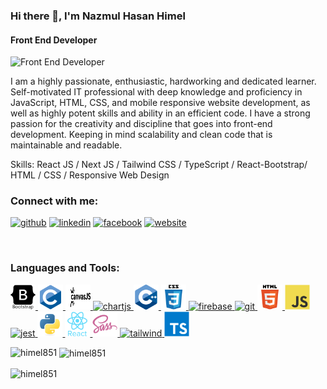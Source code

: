 ### Hi there 👋, I'm Nazmul Hasan Himel
#### Front End Developer
![Front End Developer](https://media.licdn.com/dms/image/D5616AQHn5sqdP4QhUw/profile-displaybackgroundimage-shrink_350_1400/0/1677608798848?e=1683158400&v=beta&t=KGDTtHtGhvGH1ZL8oKdh6co4j0RKW3-gVfttNOXUDhw)

I am a highly passionate, enthusiastic, hardworking and dedicated learner. Self-motivated IT professional with deep knowledge and proficiency in JavaScript, HTML, CSS, and mobile responsive website development, as well as highly potent skills and ability in an efficient code. I have a strong passion for the creativity and discipline that goes into front-end development. Keeping in mind scalability and clean code that is maintainable and readable.

Skills:  React JS / Next JS / Tailwind CSS / TypeScript / React-Bootstrap/ HTML / CSS  / Responsive Web Design

<h3 align="left">Connect with me:</h3>

[<img src='https://cdn.jsdelivr.net/npm/simple-icons@3.0.1/icons/github.svg' alt='github' height='40'>](https://github.com/https://github.com/Himel851)  [<img src='https://cdn-icons-png.flaticon.com/512/174/174857.png' alt='linkedin' height='40'>](https://www.linkedin.com/in/https://www.linkedin.com/in/nazmulhimel96//)  [<img src='https://1000logos.net/wp-content/uploads/2021/04/Facebook-logo.png' alt='facebook' height='40'>](https://www.facebook.com/https://www.facebook.com/nazmulhasan.himel)    [<img src='https://static.vecteezy.com/system/resources/previews/003/731/316/original/web-icon-line-on-white-background-image-for-web-presentation-logo-icon-symbol-free-vector.jpg' alt='website' height='40'>](https://nazmulhimel.netlify.app/)  
<p align="left"> <a href="https://twitter.com/" target="blank"><img src="https://img.shields.io/twitter/follow/?logo=twitter&style=for-the-badge" alt="" /></a> </p>

<h3 align="left">Languages and Tools:</h3>
<p align="left"> <a href="https://getbootstrap.com" target="_blank" rel="noreferrer"> <img src="https://raw.githubusercontent.com/devicons/devicon/master/icons/bootstrap/bootstrap-plain-wordmark.svg" alt="bootstrap" width="40" height="40"/> </a> <a href="https://www.cprogramming.com/" target="_blank" rel="noreferrer"> <img src="https://raw.githubusercontent.com/devicons/devicon/master/icons/c/c-original.svg" alt="c" width="40" height="40"/> </a> <a href="https://canvasjs.com" target="_blank" rel="noreferrer"> <img src="https://raw.githubusercontent.com/Hardik0307/Hardik0307/master/assets/canvasjs-charts.svg" alt="canvasjs" width="40" height="40"/> </a> <a href="https://www.chartjs.org" target="_blank" rel="noreferrer"> <img src="https://www.chartjs.org/media/logo-title.svg" alt="chartjs" width="40" height="40"/> </a> <a href="https://www.w3schools.com/cpp/" target="_blank" rel="noreferrer"> <img src="https://raw.githubusercontent.com/devicons/devicon/master/icons/cplusplus/cplusplus-original.svg" alt="cplusplus" width="40" height="40"/> </a> <a href="https://www.w3schools.com/css/" target="_blank" rel="noreferrer"> <img src="https://raw.githubusercontent.com/devicons/devicon/master/icons/css3/css3-original-wordmark.svg" alt="css3" width="40" height="40"/> </a> <a href="https://firebase.google.com/" target="_blank" rel="noreferrer"> <img src="https://www.vectorlogo.zone/logos/firebase/firebase-icon.svg" alt="firebase" width="40" height="40"/> </a> <a href="https://git-scm.com/" target="_blank" rel="noreferrer"> <img src="https://www.vectorlogo.zone/logos/git-scm/git-scm-icon.svg" alt="git" width="40" height="40"/> </a> <a href="https://www.w3.org/html/" target="_blank" rel="noreferrer"> <img src="https://raw.githubusercontent.com/devicons/devicon/master/icons/html5/html5-original-wordmark.svg" alt="html5" width="40" height="40"/> </a> <a href="https://developer.mozilla.org/en-US/docs/Web/JavaScript" target="_blank" rel="noreferrer"> <img src="https://raw.githubusercontent.com/devicons/devicon/master/icons/javascript/javascript-original.svg" alt="javascript" width="40" height="40"/> </a> <a href="https://jestjs.io" target="_blank" rel="noreferrer"> <img src="https://www.vectorlogo.zone/logos/jestjsio/jestjsio-icon.svg" alt="jest" width="40" height="40"/> </a> <a href="https://www.python.org" target="_blank" rel="noreferrer"> <img src="https://raw.githubusercontent.com/devicons/devicon/master/icons/python/python-original.svg" alt="python" width="40" height="40"/> </a> <a href="https://reactjs.org/" target="_blank" rel="noreferrer"> <img src="https://raw.githubusercontent.com/devicons/devicon/master/icons/react/react-original-wordmark.svg" alt="react" width="40" height="40"/> </a> <a href="https://sass-lang.com" target="_blank" rel="noreferrer"> <img src="https://raw.githubusercontent.com/devicons/devicon/master/icons/sass/sass-original.svg" alt="sass" width="40" height="40"/> </a> <a href="https://tailwindcss.com/" target="_blank" rel="noreferrer"> <img src="https://www.vectorlogo.zone/logos/tailwindcss/tailwindcss-icon.svg" alt="tailwind" width="40" height="40"/> </a> <a href="https://www.typescriptlang.org/" target="_blank" rel="noreferrer"> <img src="https://raw.githubusercontent.com/devicons/devicon/master/icons/typescript/typescript-original.svg" alt="typescript" width="40" height="40"/> </a> </p>

<p><img align="left" src="https://github-readme-stats.vercel.app/api/top-langs?username=himel851&show_icons=true&locale=en&layout=compact" alt="himel851" /></p>

<p>&nbsp;<img align="center" src="https://github-readme-stats.vercel.app/api?username=himel851&show_icons=true&locale=en" alt="himel851" /></p>

<p><img align="center" src="https://github-readme-streak-stats.herokuapp.com/?user=himel851&" alt="himel851" /></p>



